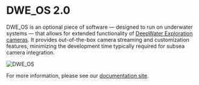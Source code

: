 # DWE_OS 2.0

DWE_OS is an optional piece of software — designed to run on underwater systems — that allows for extended functionality of [DeepWater Exploration cameras](https://dwe.ai/collections/all). It provides out-of-the-box camera streaming and customization features, minimizing the development time typically required for subsea camera integration.

![DWE_OS](https://mintlify.s3-us-west-1.amazonaws.com/deepwaterexplorationinc/software/images/dwe_os_2/dwe-os-2-demo-page.png)

For more information, please see our [documentation site](https://docs.dwe.ai/software/dwe-os/dwe-os-2).
